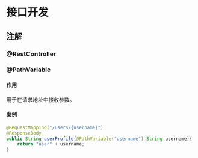 # 接口开发

## 注解
### @RestController

### @PathVariable

#### 作用

用于在请求地址中接收参数。
#### 案例

```java
@RequestMapping("/users/{username}")
@ResponseBody
public String userProfile(@PathVariable("username") String username){
    return "user" + username;
}
```